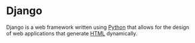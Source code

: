 # Django



Django is a web framework written using [Python](/wiki/Python) that allows for the design of web applications that generate [HTML](/wiki/HTML) dynamically.
